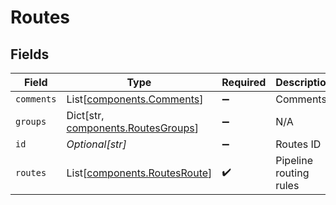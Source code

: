 # Routes


## Fields

| Field                                                                         | Type                                                                          | Required                                                                      | Description                                                                   |
| ----------------------------------------------------------------------------- | ----------------------------------------------------------------------------- | ----------------------------------------------------------------------------- | ----------------------------------------------------------------------------- |
| `comments`                                                                    | List[[components.Comments](../../models/components/comments.md)]              | :heavy_minus_sign:                                                            | Comments                                                                      |
| `groups`                                                                      | Dict[str, [components.RoutesGroups](../../models/components/routesgroups.md)] | :heavy_minus_sign:                                                            | N/A                                                                           |
| `id`                                                                          | *Optional[str]*                                                               | :heavy_minus_sign:                                                            | Routes ID                                                                     |
| `routes`                                                                      | List[[components.RoutesRoute](../../models/components/routesroute.md)]        | :heavy_check_mark:                                                            | Pipeline routing rules                                                        |
